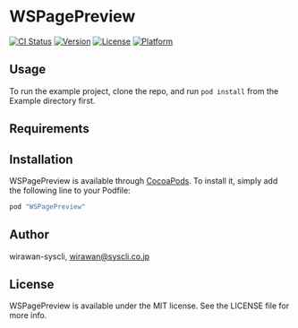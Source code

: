# WSPagePreview

[![CI Status](http://img.shields.io/travis/wirawan-syscli/WSPagePreview.svg?style=flat)](https://travis-ci.org/wirawan-syscli/WSPagePreview)
[![Version](https://img.shields.io/cocoapods/v/WSPagePreview.svg?style=flat)](http://cocoapods.org/pods/WSPagePreview)
[![License](https://img.shields.io/cocoapods/l/WSPagePreview.svg?style=flat)](http://cocoapods.org/pods/WSPagePreview)
[![Platform](https://img.shields.io/cocoapods/p/WSPagePreview.svg?style=flat)](http://cocoapods.org/pods/WSPagePreview)

## Usage

To run the example project, clone the repo, and run `pod install` from the Example directory first.

## Requirements

## Installation

WSPagePreview is available through [CocoaPods](http://cocoapods.org). To install
it, simply add the following line to your Podfile:

```ruby
pod "WSPagePreview"
```

## Author

wirawan-syscli, wirawan@syscli.co.jp

## License

WSPagePreview is available under the MIT license. See the LICENSE file for more info.
